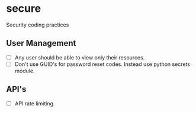 # secure
Security coding practices

## User Management
- [ ] Any user should be able to view only their resources. 
- [ ] Don't use GUID's for password reset codes. Instead use python secrets module.

## API's
- [ ] API rate limiting.
